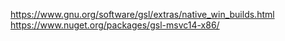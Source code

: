 https://www.gnu.org/software/gsl/extras/native_win_builds.html
https://www.nuget.org/packages/gsl-msvc14-x86/